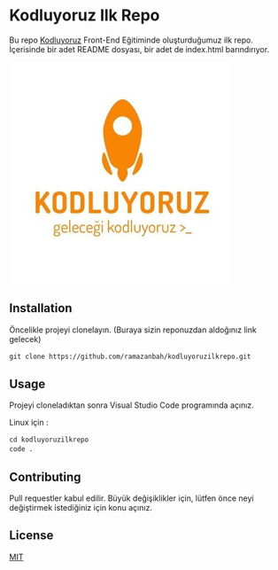# Kodluyoruz Ilk Repo
Bu repo [Kodluyoruz](https://www.kodluyoruz.org/) Front-End Eğitiminde oluşturduğumuz ilk repo. İçerisinde bir adet README dosyası, bir adet de index.html barındırıyor.


![image](https://raw.githubusercontent.com/Kodluyoruz/taskforce/git/git/markdown-nedir-nasil-kullaniriz-/figures/kodluyoruz_logo.jpg)

## Installation
Öncelikle projeyi clonelayın. (Buraya sizin reponuzdan aldoğınız link gelecek)

```index.html
git clone https://github.com/ramazanbah/kodluyoruzilkrepo.git 
```
## Usage
Projeyi cloneladıktan sonra Visual Studio Code programında açınız.

Linux için :


```index.html
cd kodluyoruzilkrepo
code .
```
## Contributing
Pull requestler kabul edilir. Büyük değişiklikler için, lütfen önce neyi değiştirmek istediğiniz için konu açınız.

## License
[MIT](https://choosealicense.com/licenses/mit/)
